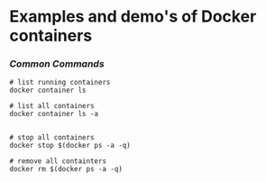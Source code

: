 # Examples and demo's of Docker containers


### *Common Commands*
```
# list running containers
docker container ls

# list all containers
docker container ls -a


# stop all containers
docker stop $(docker ps -a -q)

# remove all containters
docker rm $(docker ps -a -q)

```